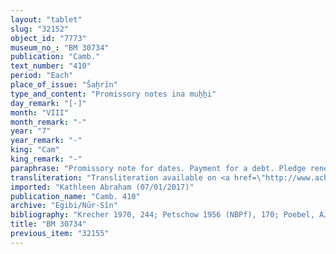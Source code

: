 ```yaml
---
layout: "tablet"
slug: "32152"
object_id: "7773"
museum_no_: "BM 30734"
publication: "Camb."
text_number: "410"
period: "Each"
place_of_issue: "Šaḫrīn"
type_and_content: "Promissory notes ina muẖẖi"
day_remark: "[-]"
month: "VIII"
month_remark: "-"
year: "7"
year_remark: "-"
king: "Cam"
king_remark: "-"
paraphrase: "Promissory note for dates. Payment for a debt. Pledge renewal.<br /> <strong>B</strong> owes 17.2.3.0 kor of dates to <strong>A</strong>, to be delivered in full in one instalment in D&ucirc;zu (IV) of Cambyses&rsquo; 8<sup>th</sup> year in the creditor&rsquo;s house. The payment is secured by the pledge of the debtor&rsquo;s fields at Bit-ṭabi-Bēl and (his slave) <strong>C</strong>. No other creditor shall exercise any rights over the pledged objects until <strong>A</strong> has received the full repayment of his debt. A fragmentarily preserved <em>elat</em>-clause refers to a claim (<em>ra&scaron;&ucirc;tu</em>) against [PN and (?)] <strong>D</strong> which <strong>B</strong> has apparently paid off (?) towards the end of Cambyses&#39; 7<sup>th</sup> year. Witnesses.<br /> &nbsp;<br /> <strong>A </strong>= Itti-Marduk-balāṭu/Nab&ucirc;-ahhē-iddin//Egibi; <strong>B </strong>= Nab&ucirc;-ēṭir-nap&scaron;āti/Ibnāya; <strong>C </strong>= &Scaron;illimu, (slave of <strong>B</strong>?); <strong>D </strong>= Saparri-ibni"
transliteration: "Transliteration available on <a href=\"http://www.achemenet.com/fr/item/?/sources-textuelles/textes-par-langues-et-ecritures/babylonien/archives-egibi/1682790\" target=\"_blank\">Achemenet</a>"
imported: "Kathleen Abraham (07/01/2017)"
publication_name: "Camb. 410"
archive: "Egibi/Nūr-Sîn"
bibliography: "Krecher 1970, 244; Petschow 1956 (NBPf), 170; Poebel, AJSL 56 (1939), 124; Weissenbach, ZDMG 51, 664"
title: "BM 30734"
previous_item: "32155"
---
```

